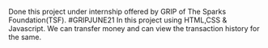 Done this project under internship offered by GRIP of The Sparks Foundation(TSF).
#GRIPJUNE21 In this project using HTML,CSS & Javascript. 
We can transfer money and can view the transaction history for the same.
